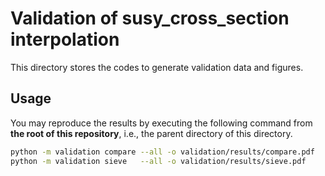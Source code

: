 Validation of susy_cross_section interpolation
==============================================

This directory stores the codes to generate validation data and figures.

Usage
-----

You may reproduce the results by executing the following command from **the root of this repository**, i.e., the parent directory of this directory.

```sh
python -m validation compare --all -o validation/results/compare.pdf
python -m validation sieve   --all -o validation/results/sieve.pdf
```
